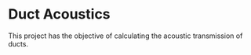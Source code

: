 # Duct Acoustics

This project has the objective of calculating the acoustic transmission of ducts.
